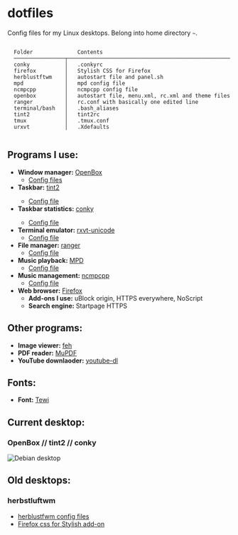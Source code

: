 # dotfiles

Config files for my Linux desktops. Belong into home directory ``~``.

```

  Folder              Contents
  ────────────────┬───────────────────────────────────────────────────
  conky           │   .conkyrc
  firefox         │   Stylish CSS for Firefox
  herblustftwm    │   autostart file and panel.sh
  mpd             │   mpd config file
  ncmpcpp         │   ncmpcpp config file
  openbox         │   autostart file, menu.xml, rc.xml and theme files
  ranger          │   rc.conf with basically one edited line
  terminal/bash   │   .bash_aliases
  tint2           │   tint2rc
  tmux            │   .tmux.conf
  urxvt           │   .Xdefaults
  
```

## Programs I use:

<ul>
  <li><b>Window manager:</b> <a href="https://wiki.archlinux.org/index.php/openbox">OpenBox</a>
    <ul>
      <li><a href="openbox/">Config files</a></li>
    </ul>
 </li>
 <li><b>Taskbar:</b> <a href="https://wiki.archlinux.org/index.php/tint2">tint2</a></li>
   <ul>
    <li><a href="tint2/">Config file</a></li>
   </ul>
 </li>
  <li><b>Taskbar statistics:</b> <a href="https://wiki.archlinux.org/index.php/conky">conky</a></li>
   <ul>
     <li><a href="conky/">Config file</a></li>
   </ul>
 </li>
  <li><b>Terminal emulator:</b> <a href="https://wiki.archlinux.org/index.php/Rxvt-unicode">rxvt-unicode</a>
    <ul>
      <li><a href="urxvt/.Xdefaults">Config file</a></li>
    </ul>
 </li>
 <li><b>File manager:</b> <a href="https://wiki.archlinux.org/index.php/ranger">ranger</a>
    <ul>
      <li><a href="ranger/rc.conf">Config file</a></li>
    </ul>
 </li>
 <li><b>Music playback:</b> <a href="https://wiki.archlinux.org/index.php/mpd">MPD</a>
    <ul>
      <li><a href="mpd/.mpdconf">Config file</a></li>
    </ul>
 </li>
 <li><b>Music management:</b> <a href="https://wiki.archlinux.org/index.php/ncmpcpp">ncmpcpp</a>
    <ul>
      <li><a href="ncmpcpp/config">Config file</a></li>
    </ul>
 </li>
 <li><b>Web browser:</b> <a href="https://wiki.archlinux.org/index.php/Firefox">Firefox</a>
    <ul>
    <li><b>Add-ons I use:</b> uBlock origin, HTTPS everywhere, NoScript</li>
    <li><b>Search engine:</b> Startpage HTTPS</li>
    </ul>
 </li>
</ul>


## Other programs:

<ul>
<li><b>Image viewer:</b> <a href="https://wiki.archlinux.org/index.php/feh">feh</a></li>
<li><b>PDF reader:</b> <a href="https://mupdf.com/">MuPDF</a></li>
<li><b>YouTube downlaoder:</b> <a href="https://rg3.github.io/youtube-dl/">youtube-dl</a></li>
</ul>

## Fonts:

<ul>
<li><b>Font:</b> <a href="https://github.com/lucy/tewi-font">Tewi</a></li>
</ul>

## Current desktop:

### OpenBox // tint2 // conky

<img src="https://my.mixtape.moe/hjevtj.png" alt="Debian desktop" title="Debian desktop" />


## Old desktops:

### herbstluftwm
<ul>
  <li><a href="herbstluftwm/">herblustfwm config files</a></li>
  <li><a href="firefox/firefox-css-twily">Firefox css for Stylish add-on</a></li>
</ul>
